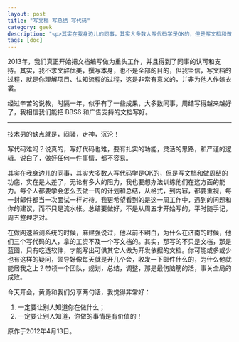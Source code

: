 ```yaml
---
layout: post
title: "写文档 写总结 写代码"
category: geek
description: "<p>其实在我身边儿的同事，其实大多数人写代码学是OK的，但是写文档和做周结的功底，实在是太差了，无论有多大的阻力，我也要想办法训练他们在这方面的能力。每个人都要学会怎么去做一周的计划和总结，从格式，到内容，都要重视，每一封邮件都当一次面试一样对待。我更希望看到的是这一周工作中，遇到的问题和你的建议，而不只是流水帐。总结要做好，不是从周五才开始写的，平时随手记，周五整理才对。</p><p>2013年，我们真正开始把文档编写做为重头工作，并且得到了同事的认可和支持。其实，我不求文辞优美，撰写本身，也不是全部的目的，但我坚信，写文档的过程，就是你理解项目、认知流程的过程，这是非常有意义的，并非为他人作嫁衣裳。</p><p>经过辛苦的说教，时隔一年，似乎有了一些成果，大多数同事，周结写得越来越好了，我相信我们能把 BBS6 和广告支持的文档写好。</p>"
tags: [doc]
---
```


2013年，我们真正开始把文档编写做为重头工作，并且得到了同事的认可和支持。其实，我不求文辞优美，撰写本身，也不是全部的目的，但我坚信，写文档的过程，就是你理解项目、认知流程的过程，这是非常有意义的，并非为他人作嫁衣裳。

经过辛苦的说教，时隔一年，似乎有了一些成果，大多数同事，周结写得越来越好了，我相信我们能把 BBS6 和广告支持的文档写好。

----

技术男的缺点就是，闷骚，走神，沉沦！

写代码难吗？说真的，写好代码也难，要有扎实的功能，灵活的思路，和严谨的逻辑。说白了，做好任何一件事情，都不容易。

其实在我身边儿的同事，其实大多数人写代码学是OK的，但是写文档和做周结的功底，实在是太差了，无论有多大的阻力，我也要想办法训练他们在这方面的能力。每个人都要学会怎么去做一周的计划和总结，从格式，到内容，都要重视，每一封邮件都当一次面试一样对待。我更希望看到的是这一周工作中，遇到的问题和你的建议，而不只是流水帐。总结要做好，不是从周五才开始写的，平时随手记，周五整理才对。

在做网速监测系统的时候，麻建强说过，他以前不明白，为什么在济南的时候，他们三个写代码的人，拿的工资不及一个写文档的。其实，那写的不只是文档，那是蓝图，只有吃透软件，才能写出可供其它人做为开发依据的文档。你可能或多或少也有这样的疑问，领导好像每天就是开几个会，收发一下邮件什么的，为什么他就能居我之上？带领一个团队，规划，总结，调整，那是最伤脑筋的活，事关全局的成败。

今天开会，黄勇和我们分享两句话，我觉得非常好：

1. 一定要让别人知道你在做什么；
2. 一定要让别人知道，你做的事情是有价值的！

原作于2012年4月13日。